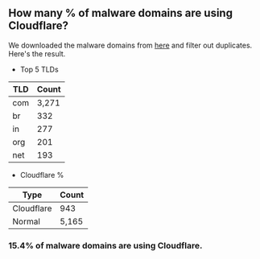 ## How many % of malware domains are using Cloudflare?


We downloaded the malware domains from [here](https://urlhaus.abuse.ch) and filter out duplicates.
Here's the result.


[//]: # (start replacement)


- Top 5 TLDs

| TLD | Count |
| --- | --- |
| com | 3,271 |
| br | 332 |
| in | 277 |
| org | 201 |
| net | 193 |


- Cloudflare %

| Type | Count |
| --- | --- |
| Cloudflare | 943 |
| Normal | 5,165 |


### 15.4% of malware domains are using Cloudflare.